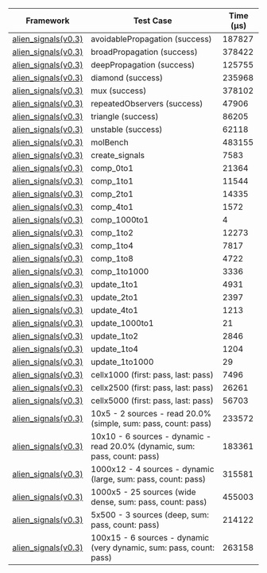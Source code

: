 | Framework | Test Case | Time (μs) |
| --- | --- | --- |
| [alien_signals(v0.3)](https://github.com/medz/alien-signals-dart) | avoidablePropagation (success) | 187827 |
| [alien_signals(v0.3)](https://github.com/medz/alien-signals-dart) | broadPropagation (success) | 378422 |
| [alien_signals(v0.3)](https://github.com/medz/alien-signals-dart) | deepPropagation (success) | 125755 |
| [alien_signals(v0.3)](https://github.com/medz/alien-signals-dart) | diamond (success) | 235968 |
| [alien_signals(v0.3)](https://github.com/medz/alien-signals-dart) | mux (success) | 378102 |
| [alien_signals(v0.3)](https://github.com/medz/alien-signals-dart) | repeatedObservers (success) | 47906 |
| [alien_signals(v0.3)](https://github.com/medz/alien-signals-dart) | triangle (success) | 86205 |
| [alien_signals(v0.3)](https://github.com/medz/alien-signals-dart) | unstable (success) | 62118 |
| [alien_signals(v0.3)](https://github.com/medz/alien-signals-dart) | molBench | 483155 |
| [alien_signals(v0.3)](https://github.com/medz/alien-signals-dart) | create_signals | 7583 |
| [alien_signals(v0.3)](https://github.com/medz/alien-signals-dart) | comp_0to1 | 21364 |
| [alien_signals(v0.3)](https://github.com/medz/alien-signals-dart) | comp_1to1 | 11544 |
| [alien_signals(v0.3)](https://github.com/medz/alien-signals-dart) | comp_2to1 | 14335 |
| [alien_signals(v0.3)](https://github.com/medz/alien-signals-dart) | comp_4to1 | 1572 |
| [alien_signals(v0.3)](https://github.com/medz/alien-signals-dart) | comp_1000to1 | 4 |
| [alien_signals(v0.3)](https://github.com/medz/alien-signals-dart) | comp_1to2 | 12273 |
| [alien_signals(v0.3)](https://github.com/medz/alien-signals-dart) | comp_1to4 | 7817 |
| [alien_signals(v0.3)](https://github.com/medz/alien-signals-dart) | comp_1to8 | 4722 |
| [alien_signals(v0.3)](https://github.com/medz/alien-signals-dart) | comp_1to1000 | 3336 |
| [alien_signals(v0.3)](https://github.com/medz/alien-signals-dart) | update_1to1 | 4931 |
| [alien_signals(v0.3)](https://github.com/medz/alien-signals-dart) | update_2to1 | 2397 |
| [alien_signals(v0.3)](https://github.com/medz/alien-signals-dart) | update_4to1 | 1213 |
| [alien_signals(v0.3)](https://github.com/medz/alien-signals-dart) | update_1000to1 | 21 |
| [alien_signals(v0.3)](https://github.com/medz/alien-signals-dart) | update_1to2 | 2846 |
| [alien_signals(v0.3)](https://github.com/medz/alien-signals-dart) | update_1to4 | 1204 |
| [alien_signals(v0.3)](https://github.com/medz/alien-signals-dart) | update_1to1000 | 29 |
| [alien_signals(v0.3)](https://github.com/medz/alien-signals-dart) | cellx1000 (first: pass, last: pass) | 7496 |
| [alien_signals(v0.3)](https://github.com/medz/alien-signals-dart) | cellx2500 (first: pass, last: pass) | 26261 |
| [alien_signals(v0.3)](https://github.com/medz/alien-signals-dart) | cellx5000 (first: pass, last: pass) | 56703 |
| [alien_signals(v0.3)](https://github.com/medz/alien-signals-dart) | 10x5 - 2 sources - read 20.0% (simple, sum: pass, count: pass) | 233572 |
| [alien_signals(v0.3)](https://github.com/medz/alien-signals-dart) | 10x10 - 6 sources - dynamic - read 20.0% (dynamic, sum: pass, count: pass) | 183361 |
| [alien_signals(v0.3)](https://github.com/medz/alien-signals-dart) | 1000x12 - 4 sources - dynamic (large, sum: pass, count: pass) | 315581 |
| [alien_signals(v0.3)](https://github.com/medz/alien-signals-dart) | 1000x5 - 25 sources (wide dense, sum: pass, count: pass) | 455003 |
| [alien_signals(v0.3)](https://github.com/medz/alien-signals-dart) | 5x500 - 3 sources (deep, sum: pass, count: pass) | 214122 |
| [alien_signals(v0.3)](https://github.com/medz/alien-signals-dart) | 100x15 - 6 sources - dynamic (very dynamic, sum: pass, count: pass) | 263158 |
